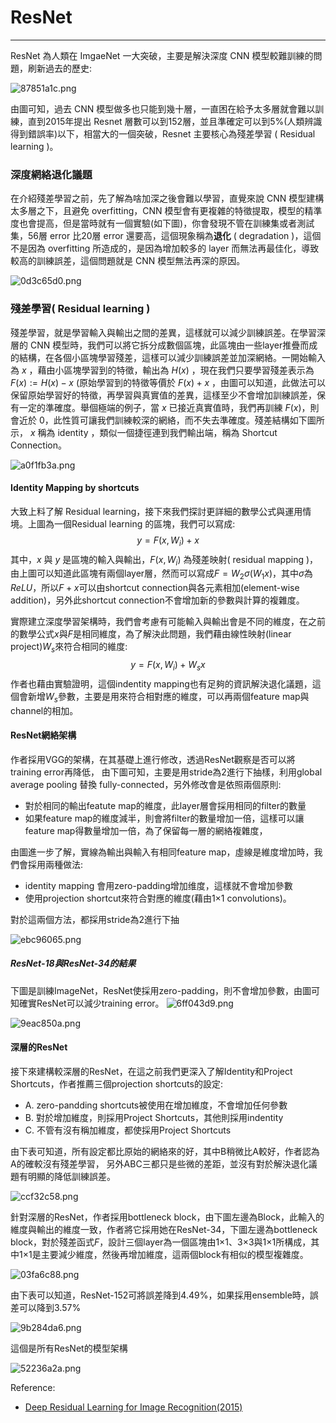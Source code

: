 # ResNet
-------------
ResNet 為人類在 ImgaeNet 一大突破，主要是解決深度 CNN 模型較難訓練的問題，刷新過去的歷史:

![87851a1c.png](:storage\32160b23-3afa-470f-937a-6e99d4d46bed\87851a1c.png)

由圖可知，過去 CNN 模型做多也只能到幾十層，一直困在給予太多層就會難以訓練，直到2015年提出 Resnet 層數可以到152層，並且準確定可以到5%(人類辨識得到錯誤率)以下，相當大的一個突破，Resnet 主要核心為殘差學習 ( Residual learning )。

### 深度網絡退化議題

在介紹殘差學習之前，先了解為啥加深之後會難以學習，直覺來說 CNN 模型建構太多層之下，且避免  overfitting，CNN 模型會有更複雜的特徵提取，模型的精準度也會提高，但是當時就有一個實驗(如下圖)，你會發現不管在訓練集或者測試集，56層 error 比20層 error 還要高，這個現象稱為**退化** ( degradation )，這個不是因為 overfitting 所造成的，是因為增加較多的 layer 而無法再最佳化，導致較高的訓練誤差，這個問題就是 CNN 模型無法再深的原因。

![0d3c65d0.png](:storage\32160b23-3afa-470f-937a-6e99d4d46bed\0d3c65d0.png)

### 殘差學習( Residual learning )

殘差學習，就是學習輸入與輸出之間的差異，這樣就可以減少訓練誤差。在學習深層的 CNN 模型時，我們可以將它拆分成數個區塊，此區塊由一些layer推疊而成的結構，在各個小區塊學習殘差，這樣可以減少訓練誤差並加深網絡。一開始輸入為 $x$ ，藉由小區塊學習到的特徵，輸出為 $H(x)$ ，現在我們只要學習殘差表示為 $F(x):=H(x)-x$ (原始學習到的特徵等價於 $F(x)+x$ ，由圖可以知道，此做法可以保留原始學習好的特徵，再學習與真實值的差異，這樣至少不會增加訓練誤差，保有一定的準確度。舉個極端的例子，當 $x$ 已接近真實值時，我們再訓練 $F(x)$，則會近於 0，此性質可讓我們訓練較深的網絡，而不失去準確度。殘差結構如下圖所示， $x$ 稱為 identity ，類似一個捷徑連到我們輸出端，稱為 Shortcut Connection。

![a0f1fb3a.png](:storage\32160b23-3afa-470f-937a-6e99d4d46bed\a0f1fb3a.png)

#### Identity Mapping by shortcuts 

大致上料了解 Residual learning，接下來我們探討更詳細的數學公式與運用情境。上圖為一個Residual learning 的區塊，我們可以寫成:
$$y=F(x,{W_i})+x$$
其中，$x$ 與 $y$ 是區塊的輸入與輸出，$F(x,{W_i})$ 為殘差映射( residual mapping )，由上圖可以知道此區塊有兩個layer層，然而可以寫成$F = W_2{\sigma}(W_1x)$，其中${\sigma}$為$ReLU$，所以$F+x$可以由shortcut connection與各元素相加(element-wise addition)，另外此shortcut connection不會增加新的參數與計算的複雜度。

實際建立深度學習架構時，我們會考慮有可能輸入與輸出會是不同的維度，在之前的數學公式$x$與$F$是相同維度，為了解決此問題，我們藉由線性映射(linear project)$W_s$來符合相同的維度:
$$y=F(x,{W_i})+W_sx$$
作者也藉由實驗證明，這個indentity mapping也有足夠的資訊解決退化議題，這個會新增$W_s$參數，主要是用來符合相對應的維度，可以再兩個feature map與channel的相加。

#### ResNet網絡架構

作者採用VGG的架構，在其基礎上進行修改，透過ResNet觀察是否可以將training error再降低，
由下圖可知，主要是用stride為2進行下抽樣，利用global average pooling 替換 fully-connected，另外修改會是依照兩個原則:
* 對於相同的輸出featute map的維度，此layer層會採用相同的filter的數量
* 如果feature map的維度減半，則會將filter的數量增加一倍，這樣可以讓feature map得數量增加一倍，為了保留每一層的網絡複雜度，

由圖進一步了解，實線為輸出與輸入有相同feature map，虛線是維度增加時，我們會採用兩種做法:
* identity mapping 會用zero-padding增加维度，這樣就不會增加參數
* 使用projection shortcut來符合對應的維度(藉由1$\times$1 convolutions)。

對於這兩個方法，都採用stride為2進行下抽

![ebc96065.png](:storage\32160b23-3afa-470f-937a-6e99d4d46bed\ebc96065.png)

##### ResNet-18與ResNet-34的結果
下圖是訓練ImageNet，ResNet使採用zero-padding，則不會增加參數，由圖可知確實ResNet可以減少training error。
![6ff043d9.png](:storage\32160b23-3afa-470f-937a-6e99d4d46bed\6ff043d9.png)

![9eac850a.png](:storage\32160b23-3afa-470f-937a-6e99d4d46bed\9eac850a.png)

#### 深層的ResNet 
接下來建構較深層的ResNet，在這之前我們更深入了解Identity和Project Shortcuts，作者推薦三個projection shortcuts的設定:
* A. zero-pandding shortcuts被使用在增加維度，不會增加任何參數
* B. 對於增加維度，則採用Project Shortcuts，其他則採用indentity 
* C. 不管有沒有稱加維度，都使採用Project Shortcuts

由下表可知道，所有設定都比原始的網絡來的好，其中B稍微比A較好，作者認為A的確較沒有殘差學習，
另外ABC三都只是些微的差距，並沒有對於解決退化議題有明顯的降低訓練誤差。

![ccf32c58.png](:storage\32160b23-3afa-470f-937a-6e99d4d46bed\ccf32c58.png)


針對深層的ResNet，作者採用bottleneck block，由下圖左邊為Block，此輸入的維度與輸出的維度一致，作者將它採用她在ResNet-34，下圖左邊為bottleneck block，對於殘差函式$F$，設計三個layer為一個區塊由1$\times$1、3$\times$3與1$\times$1所構成，其中1$\times$1是主要減少維度，然後再增加維度，這兩個block有相似的模型複雜度。

![03fa6c88.png](:storage\32160b23-3afa-470f-937a-6e99d4d46bed\03fa6c88.png)

由下表可以知道，ResNet-152可將誤差降到4.49%，如果採用ensemble時，誤差可以降到3.57%

![9b284da6.png](:storage\32160b23-3afa-470f-937a-6e99d4d46bed\9b284da6.png)

這個是所有ResNet的模型架構

![52236a2a.png](:storage\32160b23-3afa-470f-937a-6e99d4d46bed\52236a2a.png)

Reference:

* [Deep Residual Learning for Image Recognition(2015)](https://www.cv-foundation.org/openaccess/content_cvpr_2016/papers/He_Deep_Residual_Learning_CVPR_2016_paper.pdf)